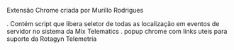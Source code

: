 Extensão Chrome criada por Murillo Rodrigues

. Contém script que libera seletor de todas as localização em eventos de servidor no sistema da Mix Telematics
. popup chrome com links uteis para suporte da Rotagyn Telemetria 